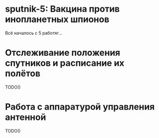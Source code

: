 # sputnik-5: Вакцина против инопланетных шпионов
Всё началось с 5 работяг...
# Отслеживание положения спутников и расписание их полётов
TODO()
# Работа с аппаратурой управления антенной
TODO()
